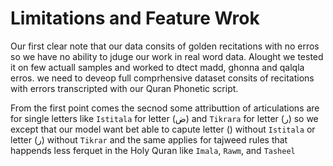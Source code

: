 # Limitations and Feature Wrok


Our first clear note that our data consits of golden recitations with no erros so we have no ability to jduge our work in real word data. Alought we tested it on few actuall samples and worked to dtect madd, ghonna and qalqla erros. we need to deveop full comprhensive dataset consits of recitations with errors transcripted with our Quran Phonetic script.

From the first point comes the secnod some attributtion of articulations are for single letters like `Istitala` for letter (ض) and `Tikrara` for letter (ر) so we except that our model want bet able to capute letter () without `Istitala` or letter (ر) without `Tikrar` and the same applies for tajweed rules that happends less ferquet in the Holy Quran like `Imala`, `Rawm`,  and `Tasheel`
